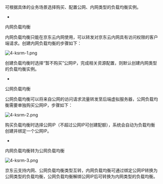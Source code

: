 可根据具体的业务场景选择购买、配置公网、内网类型的负载均衡实例。

* 
内网负载均衡

内网负载均衡只能在京东云内网使用，可以转发对京东云内网具有访问权限的客户端请求。创建内网负载均衡的步骤如下：

![4-ksrm-1.png](https://img1.jcloudcs.com/cms/79b46e48-b3f9-4d43-9644-d9cedf7695aa20180629011252.png)

创建负载均衡时选择“暂不购买”公网IP，完成相关资源配置，则默认创建内网类型的负载均衡实例。

* 
公网负载均衡

公网负载均衡可以将来自公网的访问请求流量转发至后端虚拟服务器，公网负载均衡需要单独购买公网IP，步骤如下：

![4-ksrm-2.png](https://img1.jcloudcs.com/cms/05cc398b-e708-4c4f-8b5e-072500367d0820180629011316.png)

购买负载均衡时选择公网IP（不超过公网IP可创建配额），系统会自动为负载均衡创建并绑定一个公网IP。

* 
内网负载均衡转为公网负载均衡

![4-ksrm-3.png](https://img1.jcloudcs.com/cms/45620056-31af-4517-ae32-3f4c6a9f1a8920180629011345.png)

京东云支持内网、公网负载均衡类型互转，内网负载均衡可通过绑定公网IP转换为公网类型的负载均衡，公网负载均衡解绑公网IP后可转换为内网类型的负载均衡。